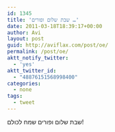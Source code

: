 ```yaml
---
id: 1345
title: 'שבת שלום ופורים …'
date: 2011-03-18T18:39:17+00:00
author: Avi
layout: post
guid: http://aviflax.com/post/oe/
permalink: /post/oe/
aktt_notify_twitter:
  - 'yes'
aktt_twitter_id:
  - "48876151568998400"
categories:
  - none
tags:
  - tweet
---
```

שבת שלום ופורים שמח לכולם!